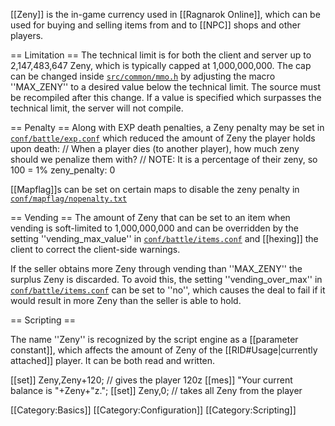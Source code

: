[[Zeny]] is the in-game currency used in [[Ragnarok Online]], which can be used for buying and selling items from and to [[NPC]] shops and other players.

== Limitation ==
The technical limit is for both the client and server up to 2,147,483,647 Zeny, which is typically capped at 1,000,000,000. The cap can be changed inside [`src/common/mmo.h`](https://github.com/HerculesWS/Hercules/blob/stable/src/common/mmo.h) by adjusting the macro ''MAX_ZENY'' to a desired value below the technical limit. The source must be recompiled after this change. If a value is specified which surpasses the technical limit, the server will not compile.

== Penalty ==
Along with EXP death penalties, a Zeny penalty may be set in [`conf/battle/exp.conf`](https://github.com/HerculesWS/Hercules/blob/stable/conf/battle/exp.conf) which reduced the amount of Zeny the player holds upon death:
 // When a player dies (to another player), how much zeny should we penalize them with?
 // NOTE: It is a percentage of their zeny, so 100 = 1%
 zeny_penalty: 0

[[Mapflag]]s can be set on certain maps to disable the zeny penalty in [`conf/mapflag/nopenalty.txt`](https://github.com/HerculesWS/Hercules/blob/stable/conf/mapflag/nopenalty.txt)

== Vending ==
The amount of Zeny that can be set to an item when vending is soft-limited to 1,000,000,000 and can be overridden by the setting ''vending_max_value'' in [`conf/battle/items.conf`](https://github.com/HerculesWS/Hercules/blob/stable/conf/battle/items.conf) and [[hexing]] the client to correct the client-side warnings.

If the seller obtains more Zeny through vending than ''MAX_ZENY'' the surplus Zeny is discarded. To avoid this, the setting ''vending_over_max'' in [`conf/battle/items.conf`](https://github.com/HerculesWS/Hercules/blob/stable/conf/battle/items.conf) can be set to ''no'', which causes the deal to fail if it would result in more Zeny than the seller is able to hold.

== Scripting ==

The name ''Zeny'' is recognized by the script engine as a [[parameter constant]], which affects the amount of Zeny of the [[RID#Usage|currently attached]] player. It can be both read and written.

 [[set]] Zeny,Zeny+120;  // gives the player 120z
 [[mes]] "Your current balance is "+Zeny+"z.";
 [[set]] Zeny,0;  // takes all Zeny from the player

[[Category:Basics]]
[[Category:Configuration]]
[[Category:Scripting]]

